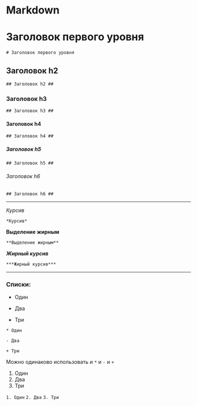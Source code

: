 # Markdown

# Заголовок первого уровня
`# Заголовок первого уровня`

## Заголовок h2
`## Заголовок h2 ##`

### Заголовок h3
`## Заголовок h3 ##`

#### Заголовок h4
`## Заголовок h4 ##`

##### Заголовок h5
`## Заголовок h5 ##`

###### Заголовок h6
`## Заголовок h6 ##`

-------------------------------------------------------------------------------------------------------------------------

*Курсив*

`*Курсив*`

**Выделение жирным**

`**Выделение жирным**`

***Жирный курсив***

`***Жирный курсив***`

-------------------------------------------------------------------------------------------------------------------------

### Списки:
* Один
- Два
+ Три

`* Один`

`- Два`

`+ Три`

Можно одинаково использовать и `*` и `-` и `+`

1. Один
2. Два
3. Три

`1. Один`
`2. Два`
`3. Три`


